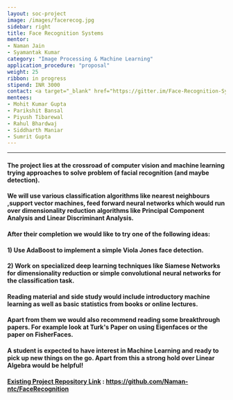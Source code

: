 ```yaml
---
layout: soc-project
image: /images/facerecog.jpg
sidebar: right
title: Face Recognition Systems
mentor: 
- Naman Jain 
- Syamantak Kumar
category: "Image Processing & Machine Learning"
application_procedure: "proposal"
weight: 25
ribbon: in progress
stipend: INR 3000
contact: <a target="_blank" href="https://gitter.im/Face-Recognition-Systems/SOC?utm_source=share-link&utm_medium=link&utm_campaign=share-link">Gitter Room Link </a>
mentees:
- Mohit Kumar Gupta
- Parikshit Bansal
- Piyush Tibarewal
- Rahul Bhardwaj
- Siddharth Maniar
- Sumrit Gupta
---
```


---

#### The project lies at the crossroad of computer vision and machine learning trying approaches to solve problem of facial recognition (and maybe detection).

<!--break-->

#### We will use various classification algorithms like nearest neighbours ,support vector machines, feed forward neural networks which would run over dimensionality reduction algorithms like Principal Component Analysis and Linear Discriminant Analysis.


<!--break-->

#### After their completion we would like to try one of the following ideas: 

<!--break-->

#### 1) Use AdaBoost to implement a simple Viola Jones face detection.

<!--break-->

#### 2) Work on specialized deep learning techniques like Siamese Networks for dimensionality reduction or simple convolutional neural networks for the classification task.

<!--break-->

#### Reading material and side study would include introductory machine learning as well as basic statistics from books or online lectures. 

<!--break-->

#### Apart from them we would also recommend reading some breakthrough papers. For example look at Turk's Paper on using Eigenfaces or the paper on FisherFaces.

<!--break-->

#### A student is expected to have interest in Machine Learning and ready to pick up new things on the go. Apart from this a strong hold over Linear Algebra would be helpful!

<!--break-->

#### [Existing Project Repository Link](https://github.com/Naman-ntc/FaceRecognition) : [ https://github.com/Naman-ntc/FaceRecognition ](https://github.com/Naman-ntc/FaceRecognition)
